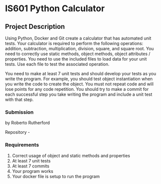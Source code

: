 # IS601 Python Calculator

## Project Description

Using Python, Docker and Git create a calculator that has automated unit tests.  Your calculator is required to perform the following operations: addition, subtraction, multiplication, division, square, and square root.  You need to correctly use static methods, object methods, object attributes / properties.   You need to use the included files to load data for your unit tests.  Use each file to test the associated operation.   

You need to make at least 7 unit tests and should develop your tests as you write the program.  For example, you should test object instantiation when you write the code to create the object.  You must not repeat code and will lose points for any code repetition.   You should try to make a commit for each successful step you take writing the program and include a unit test with that step.
### Submission

by Roberto Rutherford

Repository - 

### Requirements
1. Correct usage of object and static methods and properties
2. At least 7 unit tests
3. At least 7 commits
4. Your program works
5. Your docker file is setup to run the program